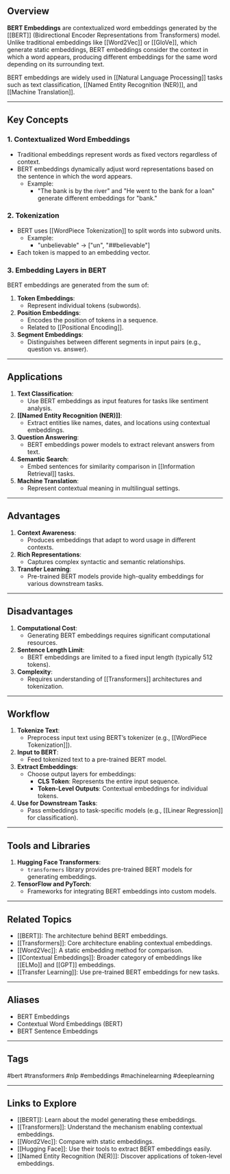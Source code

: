 ## Overview
**BERT Embeddings** are contextualized word embeddings generated by the [[BERT]] (Bidirectional Encoder Representations from Transformers) model. Unlike traditional embeddings like [[Word2Vec]] or [[GloVe]], which generate static embeddings, BERT embeddings consider the context in which a word appears, producing different embeddings for the same word depending on its surrounding text.

BERT embeddings are widely used in [[Natural Language Processing]] tasks such as text classification, [[Named Entity Recognition (NER)]], and [[Machine Translation]].

---

## Key Concepts

### **1. Contextualized Word Embeddings**
- Traditional embeddings represent words as fixed vectors regardless of context.
- BERT embeddings dynamically adjust word representations based on the sentence in which the word appears.
  - Example:
    - "The bank is by the river" and "He went to the bank for a loan" generate different embeddings for "bank."

### **2. Tokenization**
- BERT uses [[WordPiece Tokenization]] to split words into subword units.
  - Example:
    - "unbelievable" → ["un", "##believable"]
- Each token is mapped to an embedding vector.

### **3. Embedding Layers in BERT**
BERT embeddings are generated from the sum of:
1. **Token Embeddings**:
   - Represent individual tokens (subwords).
2. **Position Embeddings**:
   - Encodes the position of tokens in a sequence.
   - Related to [[Positional Encoding]].
3. **Segment Embeddings**:
   - Distinguishes between different segments in input pairs (e.g., question vs. answer).

---

## Applications

1. **Text Classification**:
   - Use BERT embeddings as input features for tasks like sentiment analysis.
2. **[[Named Entity Recognition (NER)]]**:
   - Extract entities like names, dates, and locations using contextual embeddings.
3. **Question Answering**:
   - BERT embeddings power models to extract relevant answers from text.
4. **Semantic Search**:
   - Embed sentences for similarity comparison in [[Information Retrieval]] tasks.
5. **Machine Translation**:
   - Represent contextual meaning in multilingual settings.

---

## Advantages

1. **Context Awareness**:
   - Produces embeddings that adapt to word usage in different contexts.
2. **Rich Representations**:
   - Captures complex syntactic and semantic relationships.
3. **Transfer Learning**:
   - Pre-trained BERT models provide high-quality embeddings for various downstream tasks.

---

## Disadvantages

1. **Computational Cost**:
   - Generating BERT embeddings requires significant computational resources.
2. **Sentence Length Limit**:
   - BERT embeddings are limited to a fixed input length (typically 512 tokens).
3. **Complexity**:
   - Requires understanding of [[Transformers]] architectures and tokenization.

---

## Workflow

1. **Tokenize Text**:
   - Preprocess input text using BERT’s tokenizer (e.g., [[WordPiece Tokenization]]).
2. **Input to BERT**:
   - Feed tokenized text to a pre-trained BERT model.
3. **Extract Embeddings**:
   - Choose output layers for embeddings:
     - **CLS Token**: Represents the entire input sequence.
     - **Token-Level Outputs**: Contextual embeddings for individual tokens.
4. **Use for Downstream Tasks**:
   - Pass embeddings to task-specific models (e.g., [[Linear Regression]] for classification).

---

## Tools and Libraries

1. **Hugging Face Transformers**:
   - `transformers` library provides pre-trained BERT models for generating embeddings.
2. **TensorFlow and PyTorch**:
   - Frameworks for integrating BERT embeddings into custom models.

---

## Related Topics

- [[BERT]]: The architecture behind BERT embeddings.
- [[Transformers]]: Core architecture enabling contextual embeddings.
- [[Word2Vec]]: A static embedding method for comparison.
- [[Contextual Embeddings]]: Broader category of embeddings like [[ELMo]] and [[GPT]] embeddings.
- [[Transfer Learning]]: Use pre-trained BERT embeddings for new tasks.

---

## Aliases
- BERT Embeddings
- Contextual Word Embeddings (BERT)
- BERT Sentence Embeddings

---

## Tags
#bert #transformers #nlp #embeddings #machinelearning #deeplearning

---

## Links to Explore
- [[BERT]]: Learn about the model generating these embeddings.
- [[Transformers]]: Understand the mechanism enabling contextual embeddings.
- [[Word2Vec]]: Compare with static embeddings.
- [[Hugging Face]]: Use their tools to extract BERT embeddings easily.
- [[Named Entity Recognition (NER)]]: Discover applications of token-level embeddings.